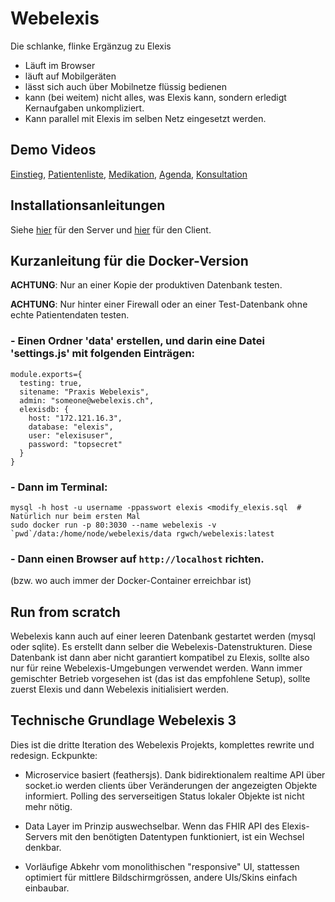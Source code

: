 # Webelexis

Die schlanke, flinke Ergänzug zu Elexis

* Läuft im Browser
* läuft auf Mobilgeräten
* lässt sich auch über Mobilnetze flüssig bedienen
* kann (bei weitem) nicht alles, was Elexis kann, sondern erledigt Kernaufgaben unkompliziert.
* Kann parallel mit Elexis im selben Netz eingesetzt werden.

## Demo Videos

[Einstieg](https://youtu.be/eN2FyPkbNJM), 
[Patientenliste](http://www.screencast.com/t/dZygwPdHG09e), 
[Medikation](https://youtu.be/ylgkfbbEv5E),
[Agenda](https://youtu.be/k0_RfUutVSc), 
[Konsultation](http://www.screencast.com/t/5EnOY5EUd)

## Installationsanleitungen

Siehe [hier](server/vorbereitung.md) für den Server und [hier](client/vorbereitung.md) für den Client.

## Kurzanleitung für die Docker-Version

**ACHTUNG**: Nur an einer Kopie der produktiven Datenbank testen.

**ACHTUNG**: Nur hinter einer Firewall oder an einer Test-Datenbank ohne echte Patientendaten testen.

### - Einen Ordner 'data' erstellen, und darin eine Datei 'settings.js' mit folgenden Einträgen:

```
module.exports={
  testing: true,
  sitename: "Praxis Webelexis",
  admin: "someone@webelexis.ch",
  elexisdb: {
    host: "172.121.16.3",
    database: "elexis",
    user: "elexisuser",
    password: "topsecret"
  }
}
```

### - Dann im Terminal:

    mysql -h host -u username -ppasswort elexis <modify_elexis.sql  # Natürlich nur beim ersten Mal
    sudo docker run -p 80:3030 --name webelexis -v `pwd`/data:/home/node/webelexis/data rgwch/webelexis:latest

### - Dann einen Browser auf `http://localhost` richten.

(bzw. wo auch immer der Docker-Container erreichbar ist)

## Run from scratch

Webelexis kann auch auf einer leeren Datenbank gestartet werden (mysql oder sqlite). Es erstellt dann selber die Webelexis-Datenstrukturen. Diese Datenbank ist dann aber nicht garantiert kompatibel zu Elexis, sollte also nur für reine Webelexis-Umgebungen verwendet werden. Wann immer gemischter Betrieb vorgesehen ist (das ist das empfohlene Setup), sollte zuerst Elexis und dann Webelexis initialisiert werden.

## Technische Grundlage Webelexis 3

Dies ist die dritte Iteration des Webelexis Projekts, komplettes rewrite und redesign. Eckpunkte:

* Microservice basiert (feathersjs). Dank bidirektionalem realtime API über socket.io werden clients über Veränderungen der angezeigten Objekte informiert. Polling des serverseitigen Status lokaler Objekte ist nicht mehr nötig.

* Data Layer im Prinzip auswechselbar. Wenn das FHIR API des Elexis-Servers mit den benötigten Datentypen funktioniert, ist ein Wechsel denkbar.

* Vorläufige Abkehr vom monolithischen "responsive" UI, stattessen optimiert für mittlere Bildschirmgrössen, andere UIs/Skins einfach einbaubar.
